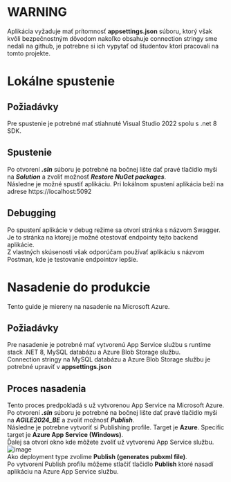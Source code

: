 WARNING
==============

Aplikácia vyžaduje mať prítomnosť **appsettings.json** súboru, ktorý však kvôli bezpečnostným dôvodom nakoľko obsahuje connection stringy sme nedali na github, je potrebne si ich vypytať od študentov ktorí pracovali na tomto projekte.

Lokálne spustenie
==============

Požiadávky
-----------

Pre spustenie je potrebné mať stiahnuté Visual Studio 2022 spolu s .net 8 SDK.  

Spustenie
------------
Po otvorení ***.sln*** súboru je potrebné na bočnej lište dať pravé tlačidlo myši na ***Solution*** a zvoliť možnosť ***Restore NuGet packages***.  
Následne je možné spustiť aplikáciu. Pri lokálnom spustení aplikácia beží na adrese https://localhost:5092 

Debugging
------------
Po spustení aplikácie v debug režime sa otvorí stránka s názvom Swagger. Je to stránka na ktorej je možné otestovať endpointy tejto backend aplikácie.  
Z vlastných skúsenosti však odporúčam používať aplikáciu s názvom Postman, kde je testovanie endpointov lepšie.  


Nasadenie do produkcie
==================

Tento guide je miereny na nasadenie na Microsoft Azure.

Požiadávky
------------

Pre nasadenie je potrebné mať vytvorenú App Service službu s runtime stack .NET 8, MySQL databázu a Azure Blob Storage službu.  
Connection stringy na MySQL databázu a Azure Blob Storage službu je potrebné upraviť v **appsettings.json**

Proces nasadenia
-------------

Tento proces predpokladá s už vytvorenou App Service na Microsoft Azure.  
Po otvorení ***.sln*** súboru je potrebné na bočnej lište dať pravé tlačidlo myši na ***AGILE2024_BE*** a zvoliť možnosť ***Publish***.  
Následne je potrebne vytvoriť si Publishing profile. Target je **Azure**. Specific target je **Azure App Service (Windows)**.  
Ďalej sa otvorí okno kde môžete zvoliť už vytvorenú App Service službu.  
![image](https://github.com/user-attachments/assets/da68a60e-780b-41a7-a20d-b2d57183352b)  
Ako deployment type zvolime **Publish (generates pubxml file)**.  
Po vytvorení Publish profilu môžeme stlačiť tlačidlo **Publish** ktoré nasadí aplikáciu na Azure App Service službu.
